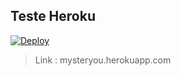 ## Teste Heroku

[![Deploy](https://www.herokucdn.com/deploy/button.svg)](https://heroku.com/deploy)

>Link : mysteryou.herokuapp.com
